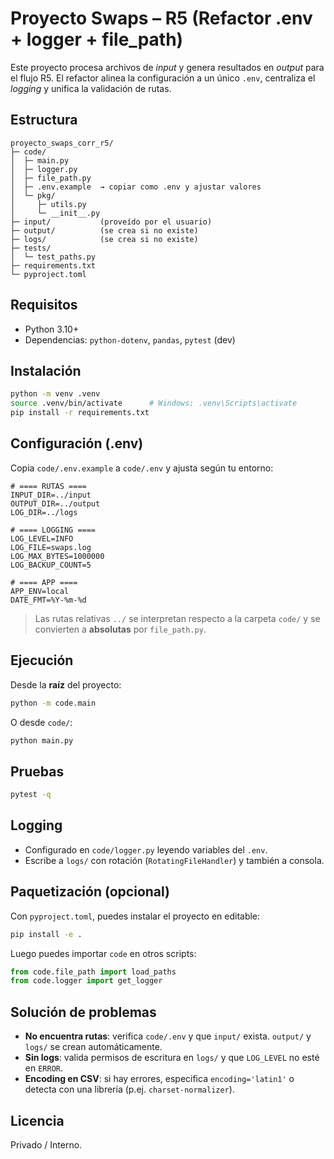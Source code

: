 # Proyecto Swaps – R5 (Refactor .env + logger + file_path)

Este proyecto procesa archivos de *input* y genera resultados en *output* para el flujo R5.
El refactor alinea la configuración a un único `.env`, centraliza el *logging* y unifica la validación de rutas.

## Estructura
```
proyecto_swaps_corr_r5/
├─ code/
│  ├─ main.py
│  ├─ logger.py
│  ├─ file_path.py
│  ├─ .env.example  → copiar como .env y ajustar valores
│  └─ pkg/
│     ├─ utils.py
│     └─ __init__.py
├─ input/           (proveído por el usuario)
├─ output/          (se crea si no existe)
├─ logs/            (se crea si no existe)
├─ tests/
│  └─ test_paths.py
├─ requirements.txt
└─ pyproject.toml
```

## Requisitos
- Python 3.10+
- Dependencias: `python-dotenv`, `pandas`, `pytest` (dev)

## Instalación
```bash
python -m venv .venv
source .venv/bin/activate      # Windows: .venv\Scripts\activate
pip install -r requirements.txt
```

## Configuración (.env)
Copia `code/.env.example` a `code/.env` y ajusta según tu entorno:

```env
# ==== RUTAS ====
INPUT_DIR=../input
OUTPUT_DIR=../output
LOG_DIR=../logs

# ==== LOGGING ====
LOG_LEVEL=INFO
LOG_FILE=swaps.log
LOG_MAX_BYTES=1000000
LOG_BACKUP_COUNT=5

# ==== APP ====
APP_ENV=local
DATE_FMT=%Y-%m-%d
```

> Las rutas relativas `../` se interpretan respecto a la carpeta `code/` y se convierten a **absolutas** por `file_path.py`.

## Ejecución
Desde la **raíz** del proyecto:
```bash
python -m code.main
```
O desde `code/`:
```bash
python main.py
```

## Pruebas
```bash
pytest -q
```

## Logging
- Configurado en `code/logger.py` leyendo variables del `.env`.
- Escribe a `logs/` con rotación (`RotatingFileHandler`) y también a consola.

## Paquetización (opcional)
Con `pyproject.toml`, puedes instalar el proyecto en editable:
```bash
pip install -e .
```
Luego puedes importar `code` en otros scripts:
```python
from code.file_path import load_paths
from code.logger import get_logger
```

## Solución de problemas
- **No encuentra rutas**: verifica `code/.env` y que `input/` exista. `output/` y `logs/` se crean automáticamente.
- **Sin logs**: valida permisos de escritura en `logs/` y que `LOG_LEVEL` no esté en `ERROR`.
- **Encoding en CSV**: si hay errores, especifica `encoding='latin1'` o detecta con una librería (p.ej. `charset-normalizer`).

## Licencia
Privado / Interno.
